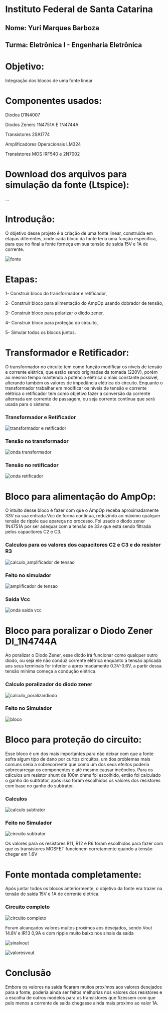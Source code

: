 # Instituto Federal de Santa Catarina
## Nome: Yuri Marques Barboza
## Turma: Eletrônica I - Engenharia Eletrônica

# Objetivo:

Integração dos blocos de uma fonte linear

# Componentes usados:

Diodos D1N4007

Diodos Zeners 1N4751A E 1N4744A

Transistores 2SA1774

Amplificadores Operacionais LM324

Transistores MOS IRF540 e 2N7002

# Download dos arquivos para simulação da fonte (Ltspice):

...

# Introdução:

O objetivo desse projeto é a criação de uma fonte linear, construída em etapas diferentes, onde cada bloco da fonte teria uma função específica, para que no final a fonte forneça em sua tensão de saída 15V e 1A de corrente.

![fonte](https://upload.wikimedia.org/wikipedia/commons/thumb/8/85/Fonte_de_tens%C3%A3o_em_blocos.jpg/799px-Fonte_de_tens%C3%A3o_em_blocos.jpg)

# Etapas:

1- Construir bloco do transformador e retificador,

2- Construir bloco para alimentação do AmpOp usando dobrador de tensão,

3- Construir bloco para polarizar o diodo zener,

4- Construir bloco para proteção do circuito,

5- Simular todos os blocos juntos.

# Transformador e Retificador:

O transformador no circuito tem como função modificar os níveis de tensão e corrente elétrica, que estão sendo originadas da tomada (220V), porém ao mesmo tempo mantendo a potência elétrica o mais constante possível, alterando também os valores de impedância elétrica do circuito.
Enquanto o transformador trabalhar em modificar os níveis de tensão e corrente elétrica o retificador tem como objetivo fazer a conversão da corrente alternada em corrente de passagem, ou seja corrente contínua que será usada para o sistema.

### Transformador e Retificador

![transformador e retificador](https://i.imgur.com/5mcMWwM.jpg)

### Tensão no transformador

![onda transformador](https://i.imgur.com/GyT2Gab.jpg)

### Tensão no retificador

![onda retificador](https://i.imgur.com/T0rfyJl.jpg)

# Bloco para alimentação do AmpOp:

O intuito desse bloco é fazer com que o AmpOp receba aproximadamente 33V na sua entrada Vcc de forma contínua, reduzindo ao máximo qualquer tensão de ripple que apareça no processo. Foi usado o diodo zener 1N4751A por ser adequar com a tensão de 33v que está sendo filtrada pelos capacitores C2 e C3.

### Calculos para os valores dos capacitores C2 e C3 e do resistor R3

![calculo_amplificador de tensao](https://i.imgur.com/0UEcNDw.jpg)

### Feito no simulador

![amplificador de tensao](https://i.imgur.com/ntJIRIu.jpg)

### Saída Vcc

![onda saida vcc](https://i.imgur.com/PCh4d47.jpg)

# Bloco para poralizar o Diodo Zener DI_1N4744A

Ao poralizar o Diodo Zener, esse diodo irá funcionar como qualquer outro diodo, ou seja ele não conduz corrente elétrica enquanto a tensão aplicada aos seus terminais for inferior a aproximadamente 0.3V-0.6V, a partir dessa tensão mínima começa a condução elétrica.

### Calculo poralizador do diodo zener

![calculo_poralizardiodo](https://i.imgur.com/xwiB5m4.jpg)

### Feito no Simulador

![bloco](https://i.imgur.com/o7kiA5n.jpg)

# Bloco para proteção do circuito:

Esse bloco é um dos mais importantes para não deixar com que a fonte sofra algum tipo de dano por curtos circuitos, um dos problemas mais comuns seria a sobrecorrente que como um dos seus efeitos poderia sobrecarregar os componentes e até mesmo causar incêndios. Para os cálculos um resistor shunt de 100m ohms foi escolhido, então foi calculado o ganho do subtrator, após isso foram escolhidos os valores dos resistores com base no ganho do subtrator.

### Calculos

![calculo subtrator](https://i.imgur.com/eXUqEeZ.jpg)

### Feito no Simulador

![circuito subtrator](https://i.imgur.com/ehHgEsI.jpg)

Os valores para os resistores R11, R12 e R6 foram escolhidos para fazer com que os transistores MOSFET funcionem corretamente quando a tensão chegar em 1.6V

# Fonte montada completamente:

Após juntar todos os blocos anteriormente, o objetivo da fonte era trazer na tensão de saída 15V e 1A de corrente elétrica.

### Circuito completo

![circuito completo](https://i.imgur.com/B2Xjax0.jpg)

Foram alcançados valores muitos proximos aos desejados, sendo Vout 14.8V e IR13 0,9A e com ripple muito baixo nos sinais da saída

![sinalvout](https://i.imgur.com/BD4eTvt.jpg)

![valoresvout](https://i.imgur.com/x1OBJUB.jpg)

# Conclusão

Embora os valores na saída ficaram muitos proxímos aos valores desejados para a fonte, poderia ainda ser feitos melhorias nos valores dos resistores e a escolha de outros modelos para os transistores que fizessem com que pelo menos a corrente de saída chegasse ainda mais proximo ao valor 1A.








